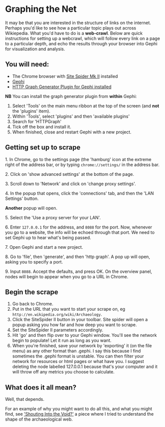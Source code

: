 # Graphing the Net

It may be that you are interested in the structure of links on the internet. Perhaps you'd like to see how a particular topic plays out across Wikiepedia. What you'd have to do is a **web-crawl**. Below are quick instructions for setting up a webcrawl, which will follow every link on a page to a particular depth, and echo the results through your browser into Gephi for visualization and analysis.

## You will need:

+ The Chrome browser with [Site Spider Mk II](https://chrome.google.com/webstore/detail/site-spider-mark-ii/gedjofgioahckekhpgknhchelbpdogok) installed
+ [Gephi](http://gephi.org)
+ [HTTP Graph Generator Plugin for Gephi installed](https://gephi.org/plugins/#/plugin/httpgraph)

**NB** You can install the graph generator plugin from **within** Gephi:

1. Select 'Tools' on the main menu ribbon at the top of the screen (and **not** the 'plugins' item).
2. Within 'Tools', select 'plugins' and then 'available plugins'
3. Search for 'HTTPGraph'
4. Tick off the box and install it. 
5. When finished, close and restart Gephi with a new project.

## Getting set up to scrape

1\. In Chrome, go to the settings page (the 'hamburg' icon at the extreme right of the address bar, or by typing ```chrome://settings/``` in the address bar. 

2\. Click on 'show advanced settings' at the bottom of the page.

3\. Scroll down to 'Network' and click on 'change proxy settings'. 

4\. In the popup that opens, click the 'connections' tab, and then the 'LAN Settings' button. 

**Another** popup will open. 

5\. Select the 'Use a proxy server for your LAN'. 

6\. Enter ```127.0.0.1``` for the address, and ```8088``` for the port. Now, whenever you go to a website, the info will be echoed through that port. We need to set Gephi up to hear what's being passed.

7\. Open Gephi and start a new project. 

8\. Go to 'file', then 'generate', and then 'http graph'. A pop up will open, asking you to specify a port. 

9\. Input ```8088```. Accept the defaults, and press OK. On the overview panel, nodes will begin to appear when you go to a URL in Chrome. 

## Begin the scrape

1. Go back to Chrome. 
2. Put in the URL that you want to start your scrape on, eg ```http://en.wikipedia.org/wiki/Archaeology```.
3. Click the SiteSpider II button in your toolbar. Site spider will open a popup asking you how far and how deep you want to scrape. 
4. Set the SiteSpider II parameters accordingly. 
5. Hit 'go' and then flip over to your Gephi window. You'll see the network begin to populate! Let it run as long as you want. 
6. When you're finished, save your network by 'exporting' it (on the file menu) as any other format than .gephi. I say this because I find sometimes the .gephi format is unstable. You can then filter your network for resources or html pages or what have you. I suggest deleting the node labelled 127.0.0.1 because that's your computer and it will throw off any metrics you choose to calculate. 

## What does it all mean?

Well, that depends.

For an example of why you might want to do all this, and what you might find, see ['Shouting Into the Void?'](http://electricarchaeology.ca/2014/05/01/shouting-into-the-void/) a piece where I tried to understand the shape of the archaeological web.
